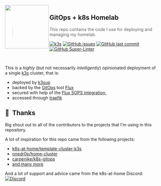 <img src="https://camo.githubusercontent.com/5b298bf6b0596795602bd771c5bddbb963e83e0f/68747470733a2f2f692e696d6775722e636f6d2f7031527a586a512e706e67" align="left" width="144px" height="144px"/>

## GitOps + k8s Homelab
> This repo contains the code I use for deploying and managing my homelab.

[![k3s](https://img.shields.io/badge/k3s-v1.22.5-orange?style=flat-square)](https://k3s.io/)
[![GitHub issues](https://img.shields.io/github/issues/ankushg/home-cluster?style=flat-square)](https://github.com/ankushg/home-cluster/issues)
[![GitHub last commit](https://img.shields.io/github/last-commit/ankushg/home-cluster?color=purple&style=flat-square)](https://github.com/ankushg/home-cluster/commits/master)
[![GitHub Super-Linter](https://github.com/ankushg/home-cluster/workflows/Lint/badge.svg)](https://github.com/marketplace/actions/super-linter)

<br/>

This is a _highly_ (but not necessarily _intelligently_) opinionated deployment of a single [k3s](https://k3s.io/) cluster, that is:

- deployed by [k3sup](https://github.com/alexellis/k3sup)
- backed by the [GitOps](https://www.weave.works/blog/what-is-gitops-really) tool [Flux](https://toolkit.fluxcd.io/)
- secured with help of the [Flux SOPS integration](https://toolkit.fluxcd.io/guides/mozilla-sops/),
- accessed through [traefik](https://traefik.io)

## :bow:&nbsp; Thanks

Big shout out to all of the contributors to the projects that I'm using in this repository.

A lot of inspiration for this repo came from the following projects:

- [k8s-at-home/template-cluster-k3s](https://github.com/k8s-at-home/template-cluster-k3s)
- [onedr0p/home-cluster](https://github.com/onedr0p/home-cluster)
- [carpenike/k8s-gitops](https://github.com/carpenike/k8s-gitops)
- [and many more](https://github.com/k8s-at-home/awesome-home-kubernetes)

And a lot of support and advice came from the k8s-at-home Discord:
[![Discord](https://img.shields.io/badge/discord-chat-7289DA.svg?maxAge=60&style=flat-square)](https://discord.gg/Yv2gzFy)
